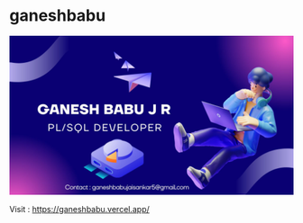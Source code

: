 # ganeshbabu

![Ganesh Portfolio](https://github.com/ganeshbabujr/ganeshbabu/blob/main/public/Ganesh%20_Portfolio.jpg?raw=true)


Visit : https://ganeshbabu.vercel.app/

